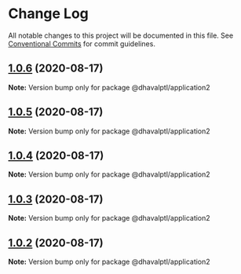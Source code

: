# Change Log

All notable changes to this project will be documented in this file.
See [Conventional Commits](https://conventionalcommits.org) for commit guidelines.

## [1.0.6](https://github.com/dhavalptl/monorepo-app/compare/@dhavalptl/application2@1.0.5...@dhavalptl/application2@1.0.6) (2020-08-17)

**Note:** Version bump only for package @dhavalptl/application2





## [1.0.5](https://github.com/dhavalptl/monorepo-app/compare/@dhavalptl/application2@1.0.4...@dhavalptl/application2@1.0.5) (2020-08-17)

**Note:** Version bump only for package @dhavalptl/application2





## [1.0.4](https://github.com/dhavalptl/monorepo-app/compare/@dhavalptl/application2@1.0.3...@dhavalptl/application2@1.0.4) (2020-08-17)

**Note:** Version bump only for package @dhavalptl/application2





## [1.0.3](https://github.com/dhavalptl/monorepo-app/compare/@dhavalptl/application2@1.0.2...@dhavalptl/application2@1.0.3) (2020-08-17)

**Note:** Version bump only for package @dhavalptl/application2





## [1.0.2](https://github.com/dhavalptl/monorepo-app/compare/@dhavalptl/application2@1.0.1...@dhavalptl/application2@1.0.2) (2020-08-17)

**Note:** Version bump only for package @dhavalptl/application2
